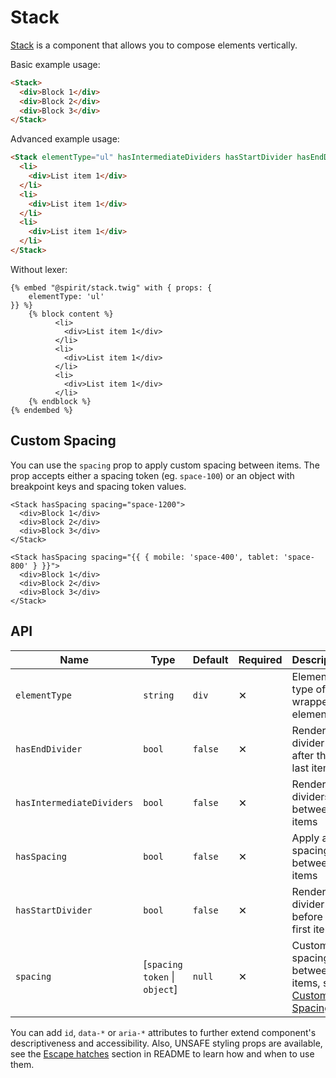 # Stack

[Stack] is a component that allows you to compose elements vertically.

Basic example usage:

```html
<Stack>
  <div>Block 1</div>
  <div>Block 2</div>
  <div>Block 3</div>
</Stack>
```

Advanced example usage:

```html
<Stack elementType="ul" hasIntermediateDividers hasStartDivider hasEndDivider>
  <li>
    <div>List item 1</div>
  </li>
  <li>
    <div>List item 1</div>
  </li>
  <li>
    <div>List item 1</div>
  </li>
</Stack>
```

Without lexer:

```twig
{% embed "@spirit/stack.twig" with { props: {
    elementType: 'ul'
}} %}
    {% block content %}
          <li>
            <div>List item 1</div>
          </li>
          <li>
            <div>List item 1</div>
          </li>
          <li>
            <div>List item 1</div>
          </li>
    {% endblock %}
{% endembed %}
```

## Custom Spacing

You can use the `spacing` prop to apply custom spacing between items. The prop
accepts either a spacing token (eg. `space-100`) or an object with breakpoint keys and spacing token values.

```twig
<Stack hasSpacing spacing="space-1200">
  <div>Block 1</div>
  <div>Block 2</div>
  <div>Block 3</div>
</Stack>

<Stack hasSpacing spacing="{{ { mobile: 'space-400', tablet: 'space-800' } }}">
  <div>Block 1</div>
  <div>Block 2</div>
  <div>Block 3</div>
</Stack>
```

## API

| Name                      | Type                          | Default | Required | Description                                                         |
| ------------------------- | ----------------------------- | ------- | -------- | ------------------------------------------------------------------- |
| `elementType`             | `string`                      | `div`   | ✕        | Element type of the wrapper element                                 |
| `hasEndDivider`           | `bool`                        | `false` | ✕        | Render a divider after the last item                                |
| `hasIntermediateDividers` | `bool`                        | `false` | ✕        | Render dividers between items                                       |
| `hasSpacing`              | `bool`                        | `false` | ✕        | Apply a spacing between items                                       |
| `hasStartDivider`         | `bool`                        | `false` | ✕        | Render a divider before the first item                              |
| `spacing`                 | [`spacing token` \| `object`] | `null`  | ✕        | Custom spacing between items, see [Custom Spacing](#custom-spacing) |

You can add `id`, `data-*` or `aria-*` attributes to further extend component's
descriptiveness and accessibility. Also, UNSAFE styling props are available,
see the [Escape hatches][escape-hatches] section in README to learn how and when to use them.

[stack]: https://github.com/lmc-eu/spirit-design-system/tree/main/packages/web/src/scss/components/Stack
[escape-hatches]: https://github.com/lmc-eu/spirit-design-system/tree/main/packages/web-twig/README.md#escape-hatches
